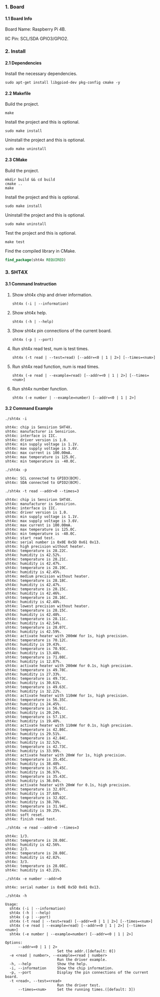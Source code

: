 ### 1. Board

#### 1.1 Board Info

Board Name: Raspberry Pi 4B.

IIC Pin: SCL/SDA GPIO3/GPIO2.

### 2. Install

#### 2.1 Dependencies

Install the necessary dependencies.

```shell
sudo apt-get install libgpiod-dev pkg-config cmake -y
```

#### 2.2 Makefile

Build the project.

```shell
make
```

Install the project and this is optional.

```shell
sudo make install
```

Uninstall the project and this is optional.

```shell
sudo make uninstall
```

#### 2.3 CMake

Build the project.

```shell
mkdir build && cd build 
cmake .. 
make
```

Install the project and this is optional.

```shell
sudo make install
```

Uninstall the project and this is optional.

```shell
sudo make uninstall
```

Test the project and this is optional.

```shell
make test
```

Find the compiled library in CMake. 

```cmake
find_package(sht4x REQUIRED)
```


### 3. SHT4X

#### 3.1 Command Instruction

1. Show sht4x chip and driver information.

   ```shell
   sht4x (-i | --information)
   ```

2. Show sht4x help.

   ```shell
   sht4x (-h | --help)
   ```

3. Show sht4x pin connections of the current board.

   ```shell
   sht4x (-p | --port)
   ```

4. Run sht4x read test, num is test times.

   ```shell
   sht4x (-t read | --test=read) [--addr=<0 | 1 | 2>] [--times=<num>]
   ```

5. Run sht4x read function, num is read times.

   ```shell
   sht4x (-e read | --example=read) [--addr=<0 | 1 | 2>] [--times=<num>]
   ```

7. Run sht4x number function.

   ```shell
   sht4x (-e number | --example=number) [--addr=<0 | 1 | 2>]
   ```

#### 3.2 Command Example

```shell
./sht4x -i

sht4x: chip is Sensirion SHT4X.
sht4x: manufacturer is Sensirion.
sht4x: interface is IIC.
sht4x: driver version is 1.0.
sht4x: min supply voltage is 1.1V.
sht4x: max supply voltage is 3.6V.
sht4x: max current is 100.00mA.
sht4x: max temperature is 125.0C.
sht4x: min temperature is -40.0C.
```

```shell
./sht4x -p

sht4x: SCL connected to GPIO3(BCM).
sht4x: SDA connected to GPIO2(BCM).
```

```shell
./sht4x -t read --addr=0 --times=3

sht4x: chip is Sensirion SHT4X.
sht4x: manufacturer is Sensirion.
sht4x: interface is IIC.
sht4x: driver version is 1.0.
sht4x: min supply voltage is 1.1V.
sht4x: max supply voltage is 3.6V.
sht4x: max current is 100.00mA.
sht4x: max temperature is 125.0C.
sht4x: min temperature is -40.0C.
sht4x: start read test.
sht4x: serial number is 0x0E 0x5D 0x61 0x13.
sht4x: high precision without heater.
sht4x: temperature is 28.22C.
sht4x: humidity is 42.52%.
sht4x: temperature is 28.21C.
sht4x: humidity is 42.47%.
sht4x: temperature is 28.19C.
sht4x: humidity is 42.45%.
sht4x: medium precision without heater.
sht4x: temperature is 28.18C.
sht4x: humidity is 42.47%.
sht4x: temperature is 28.15C.
sht4x: humidity is 42.46%.
sht4x: temperature is 28.16C.
sht4x: humidity is 42.48%.
sht4x: lowest precision without heater.
sht4x: temperature is 28.15C.
sht4x: humidity is 42.48%.
sht4x: temperature is 28.11C.
sht4x: humidity is 42.54%.
sht4x: temperature is 28.07C.
sht4x: humidity is 42.59%.
sht4x: activate heater with 200mW for 1s, high precision.
sht4x: temperature is 70.12C.
sht4x: humidity is 19.43%.
sht4x: temperature is 70.93C.
sht4x: humidity is 13.48%.
sht4x: temperature is 71.08C.
sht4x: humidity is 12.87%.
sht4x: activate heater with 200mW for 0.1s, high precision.
sht4x: temperature is 49.78C.
sht4x: humidity is 27.33%.
sht4x: temperature is 49.73C.
sht4x: humidity is 30.61%.
sht4x: temperature is 49.63C.
sht4x: humidity is 32.22%.
sht4x: activate heater with 110mW for 1s, high precision.
sht4x: temperature is 56.35C.
sht4x: humidity is 24.45%.
sht4x: temperature is 56.91C.
sht4x: humidity is 20.24%.
sht4x: temperature is 57.13C.
sht4x: humidity is 19.40%.
sht4x: activate heater with 110mW for 0.1s, high precision.
sht4x: temperature is 42.86C.
sht4x: humidity is 29.51%.
sht4x: temperature is 42.84C.
sht4x: humidity is 32.52%.
sht4x: temperature is 42.73C.
sht4x: humidity is 33.99%.
sht4x: activate heater with 20mW for 1s, high precision.
sht4x: temperature is 35.45C.
sht4x: humidity is 38.48%.
sht4x: temperature is 35.45C.
sht4x: humidity is 36.97%.
sht4x: temperature is 35.43C.
sht4x: humidity is 36.04%.
sht4x: activate heater with 20mW for 0.1s, high precision.
sht4x: temperature is 32.07C.
sht4x: humidity is 37.68%.
sht4x: temperature is 32.02C.
sht4x: humidity is 38.70%.
sht4x: temperature is 31.94C.
sht4x: humidity is 39.25%.
sht4x: soft reset.
sht4x: finish read test.
```

```shell
./sht4x -e read --addr=0 --times=3

sht4x: 1/3.
sht4x: temperature is 28.08C.
sht4x: humidity is 42.56%.
sht4x: 2/3.
sht4x: temperature is 28.08C.
sht4x: humidity is 42.82%.
sht4x: 3/3.
sht4x: temperature is 28.08C.
sht4x: humidity is 43.21%.
```

```shell
./sht4x -e number --addr=0

sht4x: serial number is 0x0E 0x5D 0x61 0x13.
```

```shell
./sht4x -h

Usage:
  sht4x (-i | --information)
  sht4x (-h | --help)
  sht4x (-p | --port)
  sht4x (-t read | --test=read) [--addr=<0 | 1 | 2>] [--times=<num>]
  sht4x (-e read | --example=read) [--addr=<0 | 1 | 2>] [--times=<num>]
  sht4x (-e number | --example=number) [--addr=<0 | 1 | 2>]

Options:
      --addr=<0 | 1 | 2>
                        Set the addr.([default: 0])
  -e <read | number>, --example=<read | number>
                        Run the driver example.
  -h, --help            Show the help.
  -i, --information     Show the chip information.
  -p, --port            Display the pin connections of the current board.
  -t <read>, --test=<read>
                        Run the driver test.
      --times=<num>     Set the running times.([default: 3])
```

